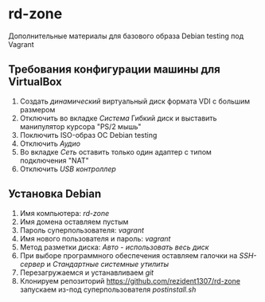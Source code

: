 # rd-zone
Дополнительные материалы для базового образа Debian testing под Vagrant

## Требования конфигурации машины для VirtualBox
1. Создать *динамический* виртуальный диск формата VDI с большим размером
1. Отключить во вкладке *Система* Гибкий диск и выставить манипулятор курсора "PS/2 мышь"
1. Поключить ISO-образ ОС Debian testing
1. Отключить *Аудио*
1. Во вкладке *Сеть* оставить только один адаптер с типом подключения "NAT"
1. Отключить *USB контроллер*

## Установка Debian
1. Имя компьютера: *rd-zone*
1. Имя домена оставляем пустым
1. Пароль суперпользователя: *vagrant*
1. Имя нового пользователя и пароль: *vagrant*
1. Метод разметки диска: *Авто - использовать весь диск*
1. При выборе программного обеспечения оставляем галочки на *SSH-сервер* и *Стандартные системные утилиты*
1. Перезагружаемся и устанавливаем *git*
1. Клонируем репозиторий https://github.com/rezident1307/rd-zone запускаем из-под суперпользователя *postinstall.sh*

